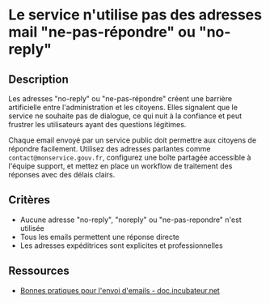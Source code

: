 # Le service n'utilise pas des adresses mail "ne-pas-répondre" ou "no-reply"

## Description

Les adresses "no-reply" ou "ne-pas-répondre" créent une barrière artificielle
entre l'administration et les citoyens. Elles signalent que le service ne
souhaite pas de dialogue, ce qui nuit à la confiance et peut frustrer les
utilisateurs ayant des questions légitimes.

Chaque email envoyé par un service public doit permettre aux citoyens de
répondre facilement. Utilisez des adresses parlantes comme
`contact@monservice.gouv.fr`, configurez une boîte partagée accessible à
l'équipe support, et mettez en place un workflow de traitement des réponses
avec des délais clairs.

## Critères

- Aucune adresse "no-reply", "noreply" ou "ne-pas-repondre" n'est utilisée
- Tous les emails permettent une réponse directe
- Les adresses expéditrices sont explicites et professionnelles

## Ressources

- [Bonnes pratiques pour l'envoi d'emails - doc.incubateur.net](https://doc.incubateur.net/communaute/les-outils-de-la-communaute/emails/envoyer-des-mails-en-masse/gestion-des-envois-emails)
